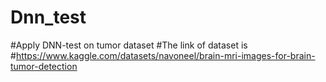 # Dnn_test

#Apply DNN-test on tumor dataset
#The link of dataset is
#https://www.kaggle.com/datasets/navoneel/brain-mri-images-for-brain-tumor-detection
